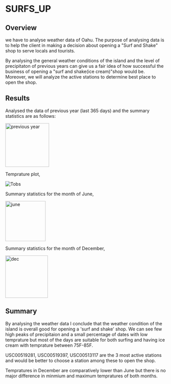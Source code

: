 # SURFS_UP

## Overview

we have to analyse weather data of Oahu. The purpose of analysing data is to help the client in making a decision about opening a "Surf and Shake" shop to serve locals and tourists.

By analysing the general weather conditions of the island and the level of precipitaton of previous years can give us a fair idea of how successful the business of opening a "surf and shake(ice cream)"shop would be. Moreover, we will analyze the active stations to determine best place to open the shop.

## Results

Analysed the data of previous year (last 365 days) and the summary statistics are as follows:




<img width="137" alt="previous year" src="https://user-images.githubusercontent.com/108497494/187838493-55328079-6da7-4cd7-a401-724b6ee26560.png">

Temprature plot,




![Tobs](https://user-images.githubusercontent.com/108497494/187839273-183a85f6-67d4-46fc-95bf-1d44e9f29f2e.png)

Summary statistics for the month of June,



<img width="126" alt="june" src="https://user-images.githubusercontent.com/108497494/187839524-5acd5016-9d61-421c-9129-01be5d221ad2.png">


Summary statistics for the month of December,



<img width="133" alt="dec" src="https://user-images.githubusercontent.com/108497494/187839658-b88babed-a95d-4a54-8dbb-732aaa239df8.png">


## Summary

By analysing the weather data I conclude that the weather condition of the island is overall good for opening a 'surf and shake' shop. We can see few high peaks of precipitaion and a small percentage of dates with low temprature but most of the days are suitable for both surfing and having ice cream with temprature between 75F-85F.

USC00519281, USC00519397, USC00513117 are the 3 most active stations and would be better to choose a station among these to open the shop.

Tempratures in December are comparatively lower than June but there is no major difference in minmium and maximum tempratures of both months.



